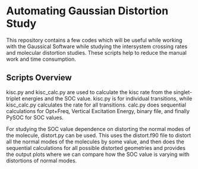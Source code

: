 # Automating Gaussian Distortion Study

This repository contains a few codes which will be useful while working with the Gaussical Software while studying the intersystem crossing rates and molecular distortion studies. These scripts help to reduce the manual work and time consumption.

## Scripts Overview
kisc.py and kisc_calc.py are used to calculate the kisc rate from the singlet-triplet energies and the SOC value. 
kisc.py is for individual transitions, while kisc_calc.py calculates the rate for all transitions.
calc.py does sequential calculations for Opt+Freq, Vertical Excitation Energy, binary file, and finally PySOC for SOC values.

For studying the SOC value dependence on distorting the normal modes of the molecule, distort.py can be used. This uses the distort.f90 file to distort all the normal modes of the molecules by some value, and then does the sequential calculations for all possible distorted geometries and provides the output plots where we can compare how the SOC value is varying with distortions of normal modes.
